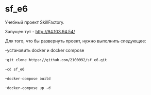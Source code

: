 # sf_e6
Учебный проект SkillFactory.

Запущен тут - http://94.103.94.54/

Для того, что бы развернуть проект, нужно выполнить следующее:

  -установить docker и docker compose
  
  -`git clone https://github.com/2100992/sf_e6.git`
  
  -`cd sf_e6`
  
  -`docker-compose build`
  
  -`docker-compose up -d`
